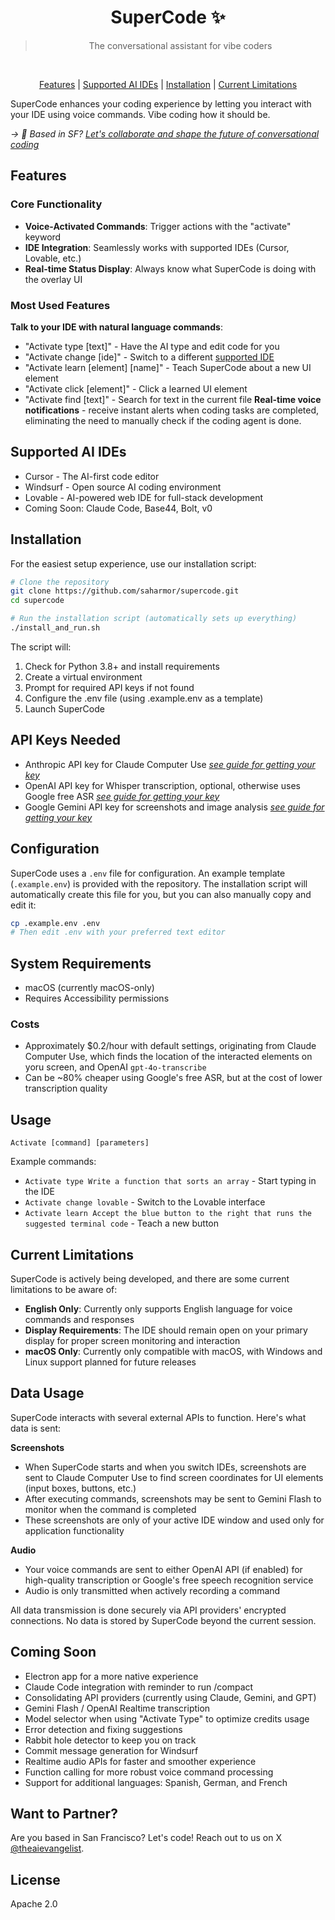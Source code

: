 <div align="center">
<h1 align="center">SuperCode ✨</h1>
<blockquote align="center">The conversational assistant for vibe coders</blockquote>
<br>
<p align="center">
<a href="#features">Features</a> | <a href="#supported-ai-ides">Supported AI IDEs</a> | <a href="#installation">Installation</a> | <a href="#current-limitations">Current Limitations</a>
</p>
</div>


SuperCode enhances your coding experience by letting you interact with your IDE using voice commands. Vibe coding how it should be.


_-> 🌉 Based in SF? [Let's collaborate and shape the future of conversational coding](#want-to-partner)_

## Features

### Core Functionality
- **Voice-Activated Commands**: Trigger actions with the "activate" keyword
- **IDE Integration**: Seamlessly works with supported IDEs (Cursor, Lovable, etc.)
- **Real-time Status Display**: Always know what SuperCode is doing with the overlay UI

### Most Used Features
**Talk to your IDE with natural language commands**: 
- "Activate type [text]" - Have the AI type and edit code for you
- "Activate change [ide]" - Switch to a different [supported IDE](#supported-ai-ides)
- "Activate learn [element] [name]" - Teach SuperCode about a new UI element
- "Activate click [element]" - Click a learned UI element
- "Activate find [text]" - Search for text in the current file
**Real-time voice notifications** - receive instant alerts when coding tasks are completed, eliminating the need to manually check if the coding agent is done.

## Supported AI IDEs
- Cursor - The AI-first code editor
- Windsurf - Open source AI coding environment
- Lovable - AI-powered web IDE for full-stack development
- Coming Soon: Claude Code, Base44, Bolt, v0

## Installation

For the easiest setup experience, use our installation script:

```bash
# Clone the repository
git clone https://github.com/saharmor/supercode.git
cd supercode

# Run the installation script (automatically sets up everything)
./install_and_run.sh
```

The script will:
1. Check for Python 3.8+ and install requirements
2. Create a virtual environment
3. Prompt for required API keys if not found
4. Configure the .env file (using .example.env as a template)
5. Launch SuperCode



## API Keys Needed
- Anthropic API key for Claude Computer Use _[see guide for getting your key](https://www.youtube.com/watch?v=Vp4we-ged4w)_
- OpenAI API key for Whisper transcription, optional, otherwise uses Google free ASR _[see guide for getting your key](https://help.openai.com/en/articles/4936850-where-do-i-find-my-openai-api-key)_
- Google Gemini API key for screenshots and image analysis _[see guide for getting your key](https://github.com/saharmor/gemini-multimodal-playground?tab=readme-ov-file#getting-your-gemini-api-key)_

## Configuration
SuperCode uses a `.env` file for configuration. An example template (`.example.env`) is provided with the repository. The installation script will automatically create this file for you, but you can also manually copy and edit it:

```bash
cp .example.env .env
# Then edit .env with your preferred text editor
```

## System Requirements
- macOS (currently macOS-only)
- Requires Accessibility permissions

### Costs
- Approximately $0.2/hour with default settings, originating from Claude Computer Use, which finds the location of the interacted elements on yoru screen, and OpenAI `gpt-4o-transcribe`
- Can be ~80% cheaper using Google's free ASR, but at the cost of lower transcription quality

## Usage

```
Activate [command] [parameters]
```

Example commands:
- `Activate type Write a function that sorts an array` - Start typing in the IDE
- `Activate change lovable` - Switch to the Lovable interface
- `Activate learn Accept the blue button to the right that runs the suggested terminal code` - Teach a new button

## Current Limitations

SuperCode is actively being developed, and there are some current limitations to be aware of:

- **English Only**: Currently only supports English language for voice commands and responses
- **Display Requirements**: The IDE should remain open on your primary display for proper screen monitoring and interaction
- **macOS Only**: Currently only compatible with macOS, with Windows and Linux support planned for future releases

## Data Usage

SuperCode interacts with several external APIs to function. Here's what data is sent:

**Screenshots**
- When SuperCode starts and when you switch IDEs, screenshots are sent to Claude Computer Use to find screen coordinates for UI elements (input boxes, buttons, etc.)
- After executing commands, screenshots may be sent to Gemini Flash to monitor when the command is completed
- These screenshots are only of your active IDE window and used only for application functionality
  
**Audio**
- Your voice commands are sent to either OpenAI API (if enabled) for high-quality transcription or  Google's free speech recognition service
- Audio is only transmitted when actively recording a command
  

All data transmission is done securely via API providers' encrypted connections. No data is stored by SuperCode beyond the current session.

## Coming Soon
- Electron app for a more native experience
- Claude Code integration with reminder to run /compact
- Consolidating API providers (currently using Claude, Gemini, and GPT)
- Gemini Flash / OpenAI Realtime transcription
- Model selector when using "Activate Type" to optimize credits usage
- Error detection and fixing suggestions
- Rabbit hole detector to keep you on track
- Commit message generation for Windsurf
- Realtime audio APIs for faster and smoother experience
- Function calling for more robust voice command processing
- Support for additional languages: Spanish, German, and French

## Want to Partner?
Are you based in San Francisco? Let's code! Reach out to us on X [@theaievangelist](https://x.com/theaievangelist).

## License
Apache 2.0
